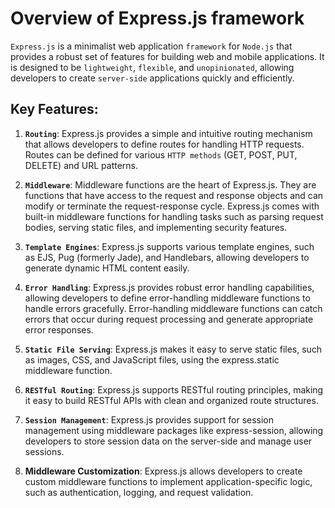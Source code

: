 # Overview of Express.js framework

`Express.js` is a minimalist web application `framework` for `Node.js` that provides a robust set of features for building web and mobile applications. It is designed to be `lightweight`, `flexible`, and `unopinionated`, allowing developers to create `server-side` applications quickly and efficiently.

## Key Features:

1. **`Routing`**: Express.js provides a simple and intuitive routing mechanism that allows developers to define routes for handling HTTP requests. Routes can be defined for various `HTTP methods` (GET, POST, PUT, DELETE) and URL patterns.

2. **`Middleware`**: Middleware functions are the heart of Express.js. They are functions that have access to the request and response objects and can modify or terminate the request-response cycle. Express.js comes with built-in middleware functions for handling tasks such as parsing request bodies, serving static files, and implementing security features.

3. **`Template Engines`**: Express.js supports various template engines, such as EJS, Pug (formerly Jade), and Handlebars, allowing developers to generate dynamic HTML content easily.

4. **`Error Handling`**: Express.js provides robust error handling capabilities, allowing developers to define error-handling middleware functions to handle errors gracefully. Error-handling middleware functions can catch errors that occur during request processing and generate appropriate error responses.

5. **`Static File Serving`**: Express.js makes it easy to serve static files, such as images, CSS, and JavaScript files, using the express.static middleware function.

6. **`RESTful Routing`**: Express.js supports RESTful routing principles, making it easy to build RESTful APIs with clean and organized route structures.

7. **`Session Management`**: Express.js provides support for session management using middleware packages like express-session, allowing developers to store session data on the server-side and manage user sessions.

8. **Middleware Customization**: Express.js allows developers to create custom middleware functions to implement application-specific logic, such as authentication, logging, and request validation.
